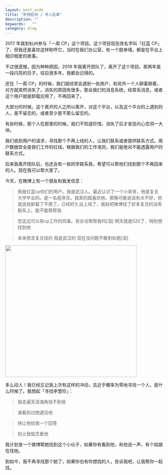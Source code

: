 ```yaml
---
layout: post_wide
title: "失物招领 / 寻人启事"
description: ""
keywords:   ""
category: blog
---
```


2017 年我到杭州参与「一周 CP」这个项目。这个项目现在改名字叫「红蓝 CP」了，但我还是喜欢这样称呼它。当时在我们办公室，有一个脱单墙，都是在平台上相识相爱的故事。

不过很遗憾，因为种种原因，2019 年我离开团队了，离开了这个项目。那两年是一段闪亮的日子，往后很多年，我都会记得的。

还在「一周 CP」的时候，我们就经常会遇到一些用户，和另外一个人聊着聊着，对方就突然消失了。消失的原因有很多，那会我们的消息系统，经常丢消息，或者这个用户就是卸载应用了，不再回来了。

大部分的时候，这个离开的人之所以离开，对这个平台，以及这个平台的上遇到的人，是不留恋的，或者至少是不那么留恋的。

有些时候，那个人在那里的时候，我们不知道珍惜，消失了后才发现内心空洞一大块。

我们收到用户的请求，寻找那个不再上线的人，让我们联系或者提供联系方式。用户数据安全是我们工作的红线，根据我们的工作准则，我们是绝对不能透露用户的联系方式。

后来我离开团队后，也还会有一些同学联系我，希望可以帮他们找到那个不再回来的人。现在我可以帮大家了。

今天，在微博上有一个朋友和我发信息：

> 我是红蓝cp你们的用户。我是武汉人。最近认识了一个小哥哥，他是复旦大学毕业的。是一名程序员。我真的超喜欢他，那晚可能说话有点不好，他就说他卸载了不用了。已经好久没上线了，我贴吧微博找了好多复旦的没有联系上。能不能帮帮我

> 您这边可以有cp工作的同事。有办法帮帮我吗[泪] 明天就是520了，特别想找到他

> 本来想去复旦找的 我是武汉的 现在没问题不敢到处跑[泪]

<img src="https://srain-blog.android-gems.com/find-the-one/001.png"  width="420" height="auto">

多么动人！我已经忘记我上次有这样的冲动，去近乎概率为零地寻找一个人，是什么时候了。我想起「寻找李慧珍」：

> 我走遍天涯海角找不到他

> 谁看到过她遇见他

> 快让他给我一个回答

> 别让我惦念着他

我计划发一个微博帮她找到这个小伙子，如果你有看到他，和他说一声，有个姑娘在找他。

到如今，我不再寻找那个她了，如果你也有你想找的人，告诉我吧，让我帮你一起找。
